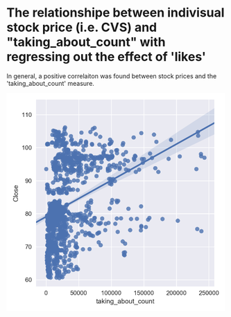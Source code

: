 # The relationshipe between indivisual stock price (i.e. CVS) and "taking_about_count" with regressing out the effect of 'likes'

In general, a positive correlaiton was found between stock prices and the 'taking_about_count' measure.


![alt text](https://github.com/hahaai/Fun_project/blob/master/Indivisual_exampled.png)

